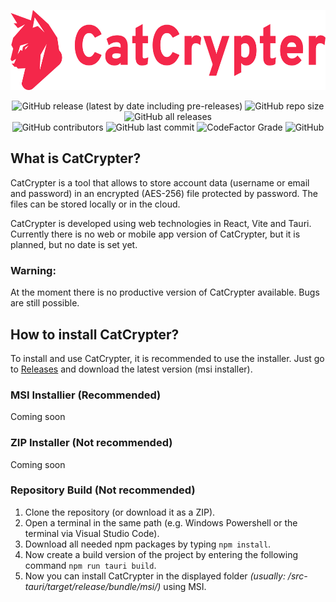 <p align="center">
  <p align="center">
    <img src="https://raw.githubusercontent.com/martin-herz-io/CatCrypter/master/public/logo/4x/icon-text-red.png?token=GHSAT0AAAAAAB6VXU7XYEWYNUDC7E2AIXYAZC4JDAA" height="128">
  </p>
</p>

<p align="center">
<img alt="GitHub release (latest by date including pre-releases)" src="https://img.shields.io/github/v/release/martin-herz-io/CatCrypter?include_prereleases&logo=github&style=for-the-badge">

<img alt="GitHub repo size" src="https://img.shields.io/github/repo-size/martin-herz-io/CatCrypter?logo=github&style=for-the-badge">

<img alt="GitHub all releases" src="https://img.shields.io/github/downloads/martin-herz-io/CatCrypter/total?logo=github&style=for-the-badge">

<br>
 
<img alt="GitHub contributors" src="https://img.shields.io/github/contributors-anon/martin-herz-io/CatCrypter?logo=github&style=for-the-badge">

<img alt="GitHub last commit" src="https://img.shields.io/github/last-commit/martin-herz-io/CatCrypter?logo=github&style=for-the-badge">

<img alt="CodeFactor Grade" src="https://img.shields.io/codefactor/grade/github/martin-herz-io/CatCrypter?logo=github&style=for-the-badge">

<img alt="GitHub" src="https://img.shields.io/github/license/martin-herz-io/CatCrypter?logo=github&label=License&style=for-the-badge">

</p>



## What is CatCrypter?
CatCrypter is a tool that allows to store account data (username or email and password) in an encrypted (AES-256) file protected by password. The files can be stored locally or in the cloud.

CatCrypter is developed using web technologies in React, Vite and Tauri. Currently there is no web or mobile app version of CatCrypter, but it is planned, but no date is set yet.

### Warning:
At the moment there is no productive version of CatCrypter available. Bugs are still possible.



## How to install CatCrypter?
To install and use CatCrypter, it is recommended to use the installer. Just go to [Releases](https://github.com/martin-herz-io/CatCrypter/releases) and download the latest version (msi installer).

### MSI Installier (Recommended)
Coming soon

### ZIP Installer (Not recommended)
Coming soon

### Repository Build (Not recommended)
1. Clone the repository (or download it as a ZIP).
2. Open a terminal in the same path (e.g. Windows Powershell or the terminal via Visual Studio Code).
3. Download all needed npm packages by typing `npm install`.
4. Now create a build version of the project by entering the following command `npm run tauri build`.
5. Now you can install CatCrypter in the displayed folder *(usually: /src-tauri/target/release/bundle/msi/)* using MSI.
